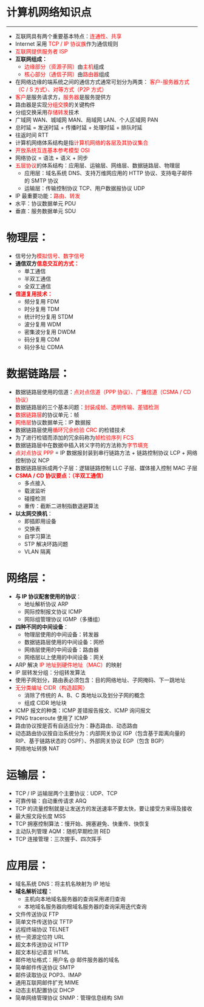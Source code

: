 # 计算机网络知识点

---

- 互联网具有两个重要基本特点：<font color=red>连通性、共享</font>
- Internet 采用 <font color=red>TCP / IP 协议族</font>作为通信规则
- <font color=red>互联网提供服务者 ISP</font>
- **互联网组成：**
  - <font color=red>边缘部分（资源子网）</font>由<font color=red>主机</font>组成
  - <font color=red>核心部分（通信子网）</font>由<font color=red>路由器</font>组成
- 在网络边缘的端系统之间的通信方式通常可划分为两类：<font color=red> 客户-服务器方式（C / S 方式）、对等方式（P2P 方式）</font>
- <font color=red>客户</font>是服务请求方，<font color=red>服务器</font>是服务提供方
- 路由器是实现<font color=red>分组交换</font>的关键构件
- 分组交换采用<font color=red>存储转发</font>技术
- 广域网 WAN、城域网 MAN、局域网 LAN、个人区域网 PAN
- 总时延 = 发送时延 + 传播时延 + 处理时延 + 排队时延
- 往返时间 RTT
- 计算机网络体系结构是指<font color=red>计算机网络的各层及其协议集合</font>
- <font color=red>开放系统互连基本参考模型 OSI</font>
- 网络协议 = 语法 + 语义 + 同步
- <font color=red>五层协议</font>的体系结构：应用层、运输层、网络层、数据链路层、物理层
  - 应用层：域名系统 DNS、支持万维网应用的 HTTP 协议、支持电子邮件的 SMTP 协议
  - 运输层：传输控制协议 TCP、用户数据报协议 UDP
- IP 最重要功能：<font color=red>路由、转发</font>
- 水平：协议数据单元 PDU
- 垂直：服务数据单元 SDU

# 物理层：
- 信号分为<font color=red>模拟信号、数字信号</font>
- **通信双方<font color=red>信息交互的方式：</font>**
  - 单工通信
  - 半双工通信
  - 全双工通信
- **<font color=red>信道复用技术：</font>**
  - 频分复用 FDM
  - 时分复用 TDM
  - 统计时分复用 STDM
  - 波分复用 WDM
  - 密集波分复用 DWDM
  - 码分复用 CDM
  - 码分多址 CDMA

# 数据链路层：
- 数据链路层使用的信道：<font color=red>点对点信道（PPP 协议）、广播信道（CSMA / CD 协议）</font>
- 数据链路层的三个基本问题：<font color=red>封装成帧、透明传输、差错检测</font>
- <font color=red>数据链路层</font>的协议单元：帧
- <font color=red>网络层</font>协议数据单元：IP 数据报
- 数据链路层使用<font color=red>循环冗余检验 CRC</font> 的检错技术
- 为了进行检错而添加的冗余码称为<font color=red>帧检验序列 FCS</font>
- 数据链路层中在数据中插入转义字符的方法称为<font color=red>字节填充</font>
- <font color=red>点对点协议 PPP</font> = IP 数据报封装到串行链路方法 + 链路控制协议 LCP + 网络控制协议 NCP
- 数据链路层拆成两个子层：逻辑链路控制 LLC 子层、媒体接入控制 MAC 子层
- **<font color=red>CSMA / CD 协议要点：（半双工通信）</font>**
  - 多点接入
  - 载波监听
  - 碰撞检测
  - 重传：截断二进制指数退避算法
- **以太网交换机**：
  - 即插即用设备
  - 交换表
  - 自学习算法
  - STP 解决环路问题
  - VLAN 隔离

# 网络层：
- **与 IP 协议配套使用的协议**：
  - 地址解析协议 ARP
  - 网际控制报文协议 ICMP
  - 网际组管理协议 IGMP（多播组）
- **四种不同的中间设备**：
  - 物理层使用的中间设备：转发器
  - 数据链路层使用的中间设备：网桥
  - 网络层使用的中间设备：路由器
  - 网络层以上使用的中间设备：网关
- ARP 解决 <font color=red>IP 地址到硬件地址（MAC）</font>的映射
- IP 层转发分组：分组转发算法
- 使用子网划分，路由表必须包含：目的网络地址、子网掩码、下一跳地址
- <font color=red>无分类编址 CIDR（构造超网）</font>
  - 消除了传统的 A、B、C 类地址以及划分子网的概念
  - 组成 CIDR 地址块
- ICMP 报文的种类：ICMP 差错报告报文、ICMP 询问报文
- PING traceroute 使用了 ICMP
- 路由协议按是否有自适应分为：静态路由、动态路由
- 动态路由协议按自治系统分为：内部网关协议 IGP（包含基于距离向量的 RIP、基于链路状态的 OSPF）、外部网关协议 EGP（包含 BGP）
- 网络地址转换 NAT
  
# 运输层：
- TCP / IP 运输层两个主要协议：UDP、TCP
- 可靠传输：自动重传请求 ARQ
- TCP 的流量控制就是让发送方的发送速率不要太快，要让接受方来得及接收
- 最大报文段长度 MSS
- TCP 拥塞控制算法：慢开始、拥塞避免、快重传、快恢复
- 主动队列管理 AQM：随机早期检测 RED
- TCP 连接管理：三次握手、四次挥手

# 应用层：
- 域名系统 DNS：将主机名映射为 IP 地址
- **域名解析过程：**
  - 主机向本地域名服务器的查询采用递归查询
  - 本地域名服务器向根域名服务器的查询采用迭代查询
- 文件传送协议 FTP
- 简单文件传送协议 TFTP
- 远程终端协议 TELNET
- 统一资源定位符 URL
- 超文本传送协议 HTTP
- 超文本标记语言 HTML
- 邮件地址格式：用户名 @ 邮件服务器的域名
- 简单邮件传送协议 SMTP
- 邮件读取协议 POP3、IMAP
- 通用互联网邮件扩充 MIME
- 动态主机配置协议 DHCP
- 简单网络管理协议 SNMP：管理信息结构 SMI